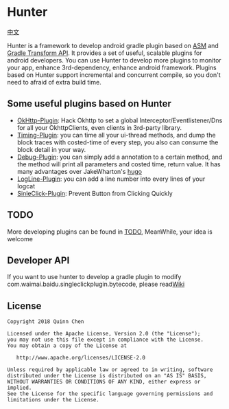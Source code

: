 # Hunter

[中文](https://github.com/Leaking/Hunter/blob/master/README_ch.md)

Hunter is a framework to develop android gradle plugin based on 
[ASM](https://asm.ow2.io/) and [Gradle Transform API](http://tools.android.com/tech-docs/new-build-system/transform-api).
It provides a set of useful, scalable plugins for android developers. You can use Hunter to develop more plugins
to monitor your app, enhance 3rd-dependency, enhance android framework. Plugins based on Hunter support incremental and concurrent compile, so you don't need to
afraid of extra build time.

## Some useful plugins based on Hunter

 + [OkHttp-Plugin](https://github.com/Leaking/Hunter/blob/master/README_hunter_okhttp.md): Hack Okhttp to set a global Interceptor/Eventlistener/Dns
 for all your OkhttpClients, even clients in 3rd-party library.
 + [Timing-Plugin](https://github.com/Leaking/Hunter/blob/master/README_hunter_timing.md): you can time all your ui-thread methods, and dump the block traces with costed-time of every step, you also can consume the block detail in your way.
 + [Debug-Plugin](https://github.com/Leaking/Hunter/blob/master/README_hunter_debug.md): you can simply add a annotation to a certain method, and the method will print all parameters and costed time, return value. It has many advantages over JakeWharton's [hugo](https://github.com/JakeWharton/hugo)
 + [LogLine-Plugin](https://github.com/Leaking/Hunter/blob/master/README_hunter_logline.md): you can add a line number into every lines of your logcat
 + [SinleClick-Plugin](https://github.com/Leaking/Hunter/blob/master/README_hunter_single_click.md): Prevent Button from Clicking Quickly



## TODO

More developing plugins can be found in [TODO](https://github.com/Leaking/Hunter/blob/master/TODO.md), MeanWhile, your idea is welcome


## Developer API
    
If you want to use hunter to develop a gradle plugin to modify com.waimai.baidu.singleclickplugin.bytecode, please read[Wiki](https://github.com/Leaking/Hunter/wiki/Developer-API)
   

## License


    Copyright 2018 Quinn Chen

    Licensed under the Apache License, Version 2.0 (the "License");
    you may not use this file except in compliance with the License.
    You may obtain a copy of the License at

       http://www.apache.org/licenses/LICENSE-2.0

    Unless required by applicable law or agreed to in writing, software
    distributed under the License is distributed on an "AS IS" BASIS,
    WITHOUT WARRANTIES OR CONDITIONS OF ANY KIND, either express or implied.
    See the License for the specific language governing permissions and
    limitations under the License.